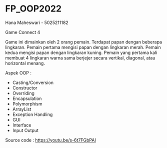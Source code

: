 # FP_OOP2022
Hana Maheswari - 5025211182

Game Connect 4

Game ini dimainkan oleh 2 orang pemain. Terdapat papan dengan beberapa lingkaran. Pemain pertama mengisi papan dengan lingkaran merah. Pemain kedua mengisi papan dengan lingkaran kuning. Pemain yang pertama kali membuat 4 lingkaran warna sama berjejer secara vertikal, diagonal, atau horizontal menang.

Aspek OOP :
- Casting/Conversion
- Constructor
- Overriding
- Encapsulation
- Polymorphism
- ArrayList
- Exception Handling
- GUI
- Interface
- Input Output

Source code : https://youtu.be/s-6t7FGbPAI
